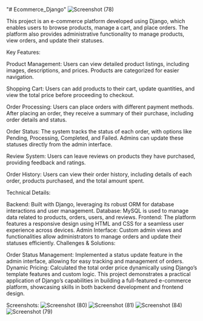 "# Ecommerce_Django"
![Screenshot (78)](https://github.com/user-attachments/assets/64823dee-edb5-4742-8bd9-0847a6c109ca)

This project is an e-commerce platform developed using Django, which enables users to browse products, manage a cart, and place orders. The platform also provides administrative functionality to manage products, view orders, and update their statuses.

Key Features:

Product Management: Users can view detailed product listings, including images, descriptions, and prices. Products are categorized for easier navigation.

Shopping Cart: Users can add products to their cart, update quantities, and view the total price before proceeding to checkout.

Order Processing: Users can place orders with different payment methods. After placing an order, they receive a summary of their purchase, including order details and status.

Order Status: The system tracks the status of each order, with options like Pending, Processing, Completed, and Failed. Admins can update these statuses directly from the admin interface.

Review System: Users can leave reviews on products they have purchased, providing feedback and ratings.

Order History: Users can view their order history, including details of each order, products purchased, and the total amount spent.

Technical Details:

Backend: Built with Django, leveraging its robust ORM for database interactions and user management.
Database: MySQL is used to manage data related to products, orders, users, and reviews.
Frontend: The platform features a responsive design using HTML and CSS for a seamless user experience across devices.
Admin Interface: Custom admin views and functionalities allow administrators to manage orders and update their statuses efficiently.
Challenges & Solutions:

Order Status Management: Implemented a status update feature in the admin interface, allowing for easy tracking and management of orders.
Dynamic Pricing: Calculated the total order price dynamically using Django’s template features and custom logic.
This project demonstrates a practical application of Django’s capabilities in building a full-featured e-commerce platform, showcasing skills in both backend development and frontend design.

Screenshots:
![Screenshot (80)](https://github.com/user-attachments/assets/fcc6c74e-ac19-4d9e-8b33-78f08358577c)
![Screenshot (81)](https://github.com/user-attachments/assets/36e4b86e-73c6-4b50-9bf0-53630015ee01)
![Screenshot (84)](https://github.com/user-attachments/assets/6b02bc36-d12d-4821-8b7e-0f29bd4385fc)
![Screenshot (79)](https://github.com/user-attachments/assets/385680ab-f4ec-4a56-a31a-38f63104b17e)






